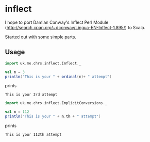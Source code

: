 inflect
=======

I hope to port Damian Conway's Inflect Perl Module (http://search.cpan.org/~dconway/Lingua-EN-Inflect-1.895/) to Scala. 

Started out with some simple parts.

Usage
-----

```scala
import uk.me.chrs.inflect.Inflect._

val n = 3
println("This is your " + ordinal(n)+ " attempt")
```
prints

    This is your 3rd attempt

```scala
import uk.me.chrs.inflect.ImplicitConversions._

val n = 112
println("This is your " + n.th + " attempt")
```

prints

    This is your 112th attempt

